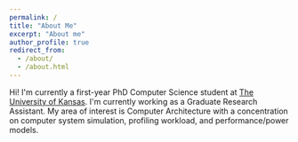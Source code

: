 ```yaml
---
permalink: /
title: "About Me"
excerpt: "About me"
author_profile: true
redirect_from: 
  - /about/
  - /about.html
---
```


Hi! I'm currently a first-year PhD Computer Science student at [The University of Kansas](https://ku.edu/). I'm currently working as a Graduate Research Assistant. My area of interest is Computer Architecture with a concentration on computer system simulation, profiling workload, and performance/power models.
